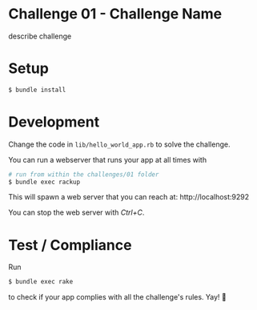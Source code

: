 # Challenge 01 - Challenge Name

describe challenge

# Setup

```sh
$ bundle install
```

# Development

Change the code in ``lib/hello_world_app.rb`` to solve the challenge.

You can run a webserver that runs your app at all times with

```sh
# run from within the challenges/01 folder
$ bundle exec rackup
```

This will spawn a web server that you can reach at: http://localhost:9292

You can stop the web server with *Ctrl+C*.

# Test / Compliance

Run

```sh
$ bundle exec rake
```

to check if your app complies with all the challenge's rules. Yay! :tada:

